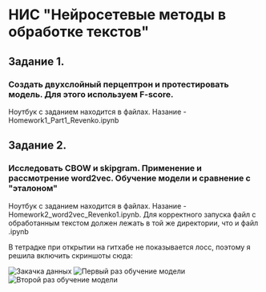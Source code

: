 # НИС "Нейросетевые методы в обработке текстов"

## Задание 1. 
### Создать двухслойный перцептрон и протестировать модель. Для этого используем F-score. 
Ноутбук с заданием находится в файлах. Назание - Homework1_Part1_Revenko.ipynb

## Задание 2. 
### Исследовать CBOW и skipgram. Применение и рассмотрение word2vec. Обучение модели и сравнение с "эталоном"
Ноутбук с заданием находится в файлах. Назание - Homework2_word2vec_Revenko1.ipynb. Для корректного запуска файл с обработанным текстом должен лежать в той же директории, что и файл .ipynb

В тетрадке при открытии на гитхабе не показывается лосс, поэтому я решила включить скриншоты сюда:


![Закачка данных](https://user-images.githubusercontent.com/32986053/202277398-07908125-7395-4220-bce8-81be251662fa.png)
![Первый раз обучение модели](https://user-images.githubusercontent.com/32986053/202277465-dfd4794c-e0d6-4fbc-88e3-a3c5d7ebbb7d.png)
![Второй раз обучение модели](https://user-images.githubusercontent.com/32986053/202277563-157e7414-013d-460a-a225-7fe5ec405515.png)
